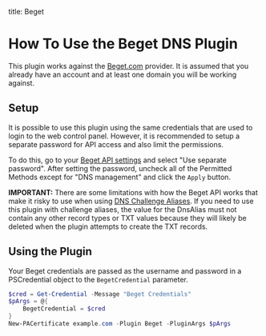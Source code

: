 title: Beget

# How To Use the Beget DNS Plugin

This plugin works against the [Beget.com](https://beget.com/) provider. It is assumed that you already have an account and at least one domain you will be working against.

## Setup

It is possible to use this plugin using the same credentials that are used to login to the web control panel. However, it is recommended to setup a separate password for API access and also limit the permissions.

To do this, go to your [Beget API settings](https://cp.beget.com/settings/access/api) and select "Use separate password". After setting the password, uncheck all of the Permitted Methods except for "DNS management" and click the `Apply` button.

**IMPORTANT:** There are some limitations with how the Beget API works that make it risky to use when using [DNS Challenge Aliases](../Guides/Using-DNS-Challenge-Aliases.md). If you need to use this plugin with challenge aliases, the value for the DnsAlias must not contain any other record types or TXT values because they will likely be deleted when the plugin attempts to create the TXT records.

## Using the Plugin

Your Beget credentials are passed as the username and password in a PSCredential object to the `BegetCredential` parameter.

```powershell
$cred = Get-Credential -Message "Beget Credentials"
$pArgs = @{
    BegetCredential = $cred
}
New-PACertificate example.com -Plugin Beget -PluginArgs $pArgs
```

